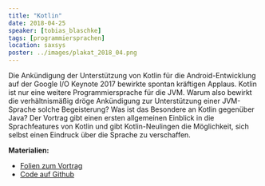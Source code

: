 ```yaml
---
title: "Kotlin"
date: 2018-04-25
speaker: [tobias_blaschke]
tags: [programmiersprachen]
location: saxsys
poster: ../images/plakat_2018_04.png
---
```


Die Ankündigung der Unterstützung von Kotlin für die Android-Entwicklung auf der Google I/O Keynote 2017 bewirkte
spontan kräftigen Applaus. Kotlin ist nur eine weitere Programmiersprache für die JVM. Warum also bewirkt die
verhältnismäßig dröge Ankündigung zur Unterstützung einer JVM-Sprache solche Begeisterung? Was ist das Besondere an
Kotlin gegenüber Java? Der Vortrag gibt einen ersten allgemeinen Einblick in die Sprachfeatures von Kotlin und gibt
Kotlin-Neulingen die Möglichkeit, sich selbst einen Eindruck über die Sprache zu verschaffen.


**Materialien:**
- [Folien zum Vortrag](https://gaerfield.github.io/2018-04-26_Kotlin_jug-gr/)
- [Code auf Github](https://github.com/gaerfield/2018-04-26_Kotlin_jug-gr)
